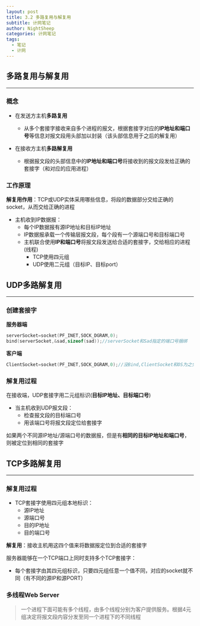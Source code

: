 ```yaml
---
layout: post
title: 3.2 多路复用与解复用
subtitle: 计网笔记
author: NightSheep
categories: 计网笔记
tags:
  - 笔记
  - 计网
---
```

## 多路复用与解复用
---
### 概念

- 在发送方主机**多路复用**
	- 从多个套接字接收来自多个进程的报文，根据套接字对应的**IP地址和端口号**等信息对报文段用头部加以封装（该头部信息用于之后的解复用）  

- 在接收方主机**多路解复用**
	- 根据报文段的头部信息中的**IP地址和端口号**将接收到的报文段发给正确的套接字（和对应的应用进程）  

### 工作原理

**解复用作用**：TCP或UDP实体采用哪些信息，将段的数据部分交给正确的socket，从而交给正确的进程  

- 主机收到IP数据报：
	- 每个IP数据报有源IP地址和目标IP地址
	- IP数据报承载一个传输层报文段，每个段有一个源端口号和目标端口号
	- 主机联合使用**IP和端口号**将报文段发送给合适的套接字，交给相应的进程(线程)
		- TCP使用四元组
		- UDP使用二元组（目标IP、目标port）

## UDP多路解复用
---
### 创建套接字

**服务器端**
```cpp
serverSocket=socket(PF_INET,SOCK_DGRAM,0);
bind(serverSocket,&sad,sizeof(sad));//serverSocket和Sad指定的端口号捆绑
```
**客户端**
```cpp
ClientSocket=socket(PF_INET,SOCK_DGRAM,0);//没Bind,ClientSocket和OS为之分配的某个端口号捆绑（客户端使用什么端口号无所谓，客户端主动找服务器）
```

### 解复用过程

在接收端，UDP套接字用二元组标识(**目标IP地址、目标端口号**)  

- 当主机收到UDP报文段：
	- 检查报文段的目标端口号
	- 用该端口号将报文段定位给套接字  

如果两个不同源IP地址/源端口号的数据报，但是有**相同的目标IP地址和端口号**，则被定位到相同的套接字

## TCP多路解复用
---
### 解复用过程

- TCP套接字使用四元组本地标识：
	- 源IP地址
	- 源端口号
	- 目的IP地址
	- 目的端口号

**解复用**：接收主机用这四个值来将数据报定位到合适的套接字  

服务器能够在一个TCP端口上同时支持多个TCP套接字：
- 每个套接字由其四元组标识，只要四元组任意一个值不同，对应的socket就不同（有不同的源IP和源PORT）  

### 多线程Web Server

>一个进程下面可能有多个线程，由多个线程分别为客户提供服务。根据4元组决定将报文段内容分发至同一个进程下的不同线程

